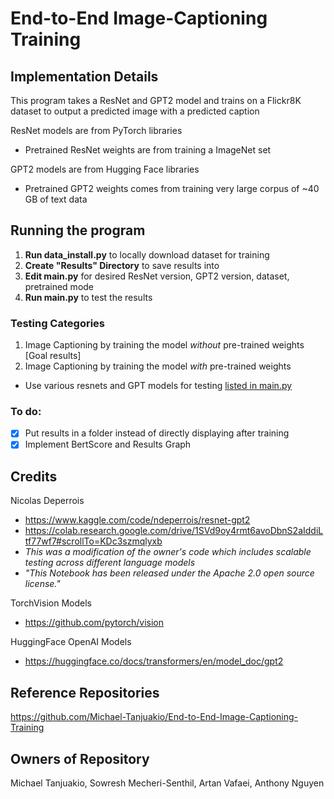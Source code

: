 # End-to-End Image-Captioning Training

## Implementation Details
This program takes a ResNet and GPT2 model and trains on a Flickr8K dataset to output a predicted image with a predicted caption

ResNet models are from PyTorch libraries  
- Pretrained ResNet weights are from training a ImageNet set

GPT2 models are from Hugging Face libraries  
- Pretrained GPT2 weights comes from training very large corpus of ~40 GB of text data  

## Running the program
1. **Run data_install.py** to locally download dataset for training
2. **Create "Results" Directory** to save results into
3. **Edit main.py** for desired ResNet version, GPT2 version, dataset, pretrained mode
4. **Run main.py** to test the results

### Testing Categories
1. Image Captioning by training the model *without* pre-trained weights [Goal results]  
2. Image Captioning by training the model *with* pre-trained weights
- Use various resnets and GPT models for testing <ins> listed in main.py </ins>


### To do:
- [x] Put results in a folder instead of directly displaying after training
- [x] Implement BertScore and Results Graph

## Credits
Nicolas Deperrois 
- https://www.kaggle.com/code/ndeperrois/resnet-gpt2
- https://colab.research.google.com/drive/1SVd9oy4rmt6avoDbnS2aIddiLtf77wf7#scrollTo=KDc3szmqlyxb
- _This was a modification of the owner's code which includes scalable testing across different language models_
- _"This Notebook has been released under the Apache 2.0 open source license."_

TorchVision Models  
- https://github.com/pytorch/vision  

HuggingFace OpenAI Models
- https://huggingface.co/docs/transformers/en/model_doc/gpt2

## Reference Repositories
https://github.com/Michael-Tanjuakio/End-to-End-Image-Captioning-Training

## Owners of Repository
Michael Tanjuakio, Sowresh Mecheri-Senthil, Artan Vafaei, Anthony Nguyen
